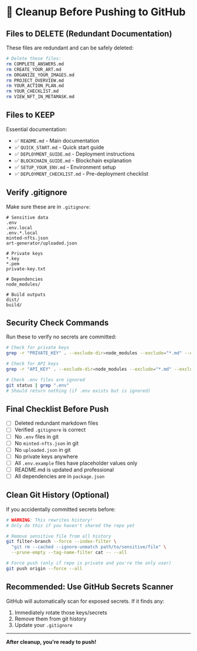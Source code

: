 # 🧹 Cleanup Before Pushing to GitHub

## Files to DELETE (Redundant Documentation)

These files are redundant and can be safely deleted:

```bash
# Delete these files:
rm COMPLETE_ANSWERS.md
rm CREATE_YOUR_ART.md
rm ORGANIZE_YOUR_IMAGES.md
rm PROJECT_OVERVIEW.md
rm YOUR_ACTION_PLAN.md
rm YOUR_CHECKLIST.md
rm VIEW_NFT_IN_METAMASK.md
```

## Files to KEEP

Essential documentation:
- ✅ `README.md` - Main documentation
- ✅ `QUICK_START.md` - Quick start guide
- ✅ `DEPLOYMENT_GUIDE.md` - Deployment instructions
- ✅ `BLOCKCHAIN_GUIDE.md` - Blockchain explanation
- ✅ `SETUP_YOUR_ENV.md` - Environment setup
- ✅ `DEPLOYMENT_CHECKLIST.md` - Pre-deployment checklist

## Verify .gitignore

Make sure these are in `.gitignore`:

```
# Sensitive data
.env
.env.local
.env.*.local
minted-nfts.json
art-generator/uploaded.json

# Private keys
*.key
*.pem
private-key.txt

# Dependencies
node_modules/

# Build outputs
dist/
build/
```

## Security Check Commands

Run these to verify no secrets are committed:

```bash
# Check for private keys
grep -r "PRIVATE_KEY" . --exclude-dir=node_modules --exclude="*.md" --exclude="*.example"

# Check for API keys
grep -r "API_KEY" . --exclude-dir=node_modules --exclude="*.md" --exclude="*.example"

# Check .env files are ignored
git status | grep ".env"
# Should return nothing (if .env exists but is ignored)
```

## Final Checklist Before Push

- [ ] Deleted redundant markdown files
- [ ] Verified `.gitignore` is correct
- [ ] No `.env` files in git
- [ ] No `minted-nfts.json` in git
- [ ] No `uploaded.json` in git
- [ ] No private keys anywhere
- [ ] All `.env.example` files have placeholder values only
- [ ] README.md is updated and professional
- [ ] All dependencies are in `package.json`

## Clean Git History (Optional)

If you accidentally committed secrets before:

```bash
# WARNING: This rewrites history!
# Only do this if you haven't shared the repo yet

# Remove sensitive file from all history
git filter-branch --force --index-filter \
  "git rm --cached --ignore-unmatch path/to/sensitive/file" \
  --prune-empty --tag-name-filter cat -- --all

# Force push (only if repo is private and you're the only user)
git push origin --force --all
```

## Recommended: Use GitHub Secrets Scanner

GitHub will automatically scan for exposed secrets. If it finds any:
1. Immediately rotate those keys/secrets
2. Remove them from git history
3. Update your `.gitignore`

---

**After cleanup, you're ready to push!**
